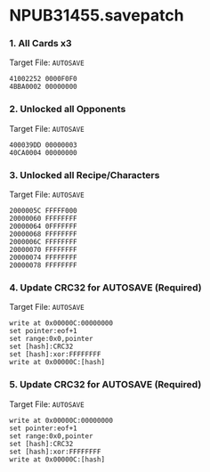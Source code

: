 # NPUB31455.savepatch

### 1. All Cards x3

Target File: `AUTOSAVE`

```
41002252 0000F0F0
4BBA0002 00000000
```

### 2. Unlocked all Opponents

Target File: `AUTOSAVE`

```
400039DD 00000003
40CA0004 00000000
```

### 3. Unlocked all Recipe/Characters

Target File: `AUTOSAVE`

```
2000005C FFFFF000
20000060 FFFFFFFF
20000064 0FFFFFFF
20000068 FFFFFFFF
2000006C FFFFFFFF
20000070 FFFFFFFF
20000074 FFFFFFFF
20000078 FFFFFFFF
```

### 4. Update CRC32 for AUTOSAVE (Required)

Target File: `AUTOSAVE`

```
write at 0x00000C:00000000
set pointer:eof+1
set range:0x0,pointer
set [hash]:CRC32
set [hash]:xor:FFFFFFFF
write at 0x00000C:[hash]
```

### 5. Update CRC32 for AUTOSAVE (Required)

Target File: `AUTOSAVE`

```
write at 0x00000C:00000000
set pointer:eof+1
set range:0x0,pointer
set [hash]:CRC32
set [hash]:xor:FFFFFFFF
write at 0x00000C:[hash]
```

